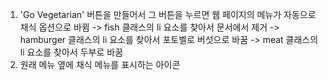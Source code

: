 1. 'Go Vegetarian' 버튼을 만들어서 그 버튼을 누르면 웹 페이지의 메뉴가 자동으로 채식 옵션으로 바뀜
-> fish 클래스의 li 요소를 찾아서 문서에서 제거
-> hamburger 클래스의 li 요소를 찾아서 포토벨로 버섯으로 바꿈
-> meat 클래스의 li 요소를 찾아서 두부로 바꿈
2. 원래 메뉴 옆에 채식 메뉴를 표시하는 아이콘